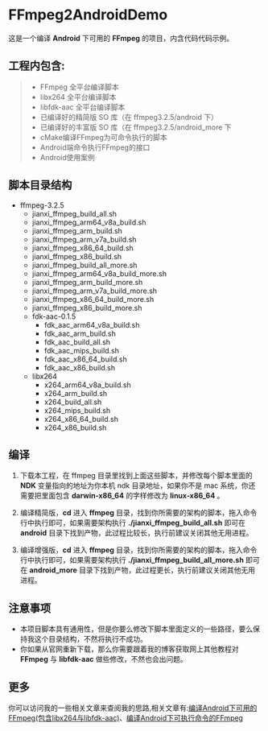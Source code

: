 # FFmpeg2AndroidDemo
这是一个编译 **Android** 下可用的 **FFmpeg** 的项目，内含代码代码示例。
## 工程内包含:
> * FFmpeg 全平台编译脚本
> * libx264 全平台编译脚本
> * libfdk-aac 全平台编译脚本
> * 已编译好的精简版 SO 库（在 ffmpeg3.2.5/android 下）
> * 已编译好的丰富版 SO 库（在 ffmpeg3.2.5/android_more 下
> * cMake编译FFmpeg为可命令执行的脚本
> * Android端命令执行FFmpeg的接口
> * Android使用案例

## 脚本目录结构

- ffmpeg-3.2.5
	* jianxi_ffmpeg_build_all.sh
	* jianxi_ffmpeg_arm64_v8a_build.sh
	* jianxi_ffmpeg_arm_build.sh
	* jianxi_ffmpeg_arm_v7a_build.sh
	* jianxi_ffmpeg_x86_64_build.sh
	* jianxi_ffmpeg_x86_build.sh
	* jianxi_ffmpeg_build_all_more.sh
	* jianxi_ffmpeg_arm64_v8a_build_more.sh
	* jianxi_ffmpeg_arm_build_more.sh
	* jianxi_ffmpeg_arm_v7a_build_more.sh
	* jianxi_ffmpeg_x86_64_build_more.sh
	* jianxi_ffmpeg_x86_build_more.sh
	- fdk-aac-0.1.5
		* fdk_aac_arm64_v8a_build.sh
		* fdk_aac_arm_build.sh
		* fdk_aac_build_all.sh
		* fdk_aac_mips_build.sh
		* fdk_aac_x86_64_build.sh
		* fdk_aac_x86_build.sh
	- libx264
		* x264_arm64_v8a_build.sh
		* x264_arm_build.sh
		* x264_build_all.sh
		* x264_mips_build.sh
		* x264_x86_64_build.sh
		* x264_x86_build.sh

## 编译
1. 下载本工程，在 ffmpeg 目录里找到上面这些脚本，并修改每个脚本里面的 **NDK** 变量指向的地址为你本机 ndk 目录地址，如果你不是 mac 系统，你还需要把里面包含 **darwin-x86_64** 的字样修改为 **linux-x86_64** 。<br>

2. 编译精简版，**cd** 进入 **ffmpeg** 目录，找到你所需要的架构的脚本，拖入命令行中执行即可，如果需要架构执行 **./jianxi_ffmpeg_build_all.sh** 即可在 **android** 目录下找到产物，此过程比较长，执行前建议关闭其他无用进程。<br>

3.  编译增强版，**cd** 进入 **ffmpeg** 目录，找到你所需要的架构的脚本，拖入命令行中执行即可，如果需要架构执行 **./jianxi_ffmpeg_build_all_more.sh** 即可在 **android_more** 目录下找到产物，此过程更长，执行前建议关闭其他无用进程。

## 注意事项
* 本项目脚本具有通用性，但是你要么修改下脚本里面定义的一些路径，要么保持我这个目录结构，不然将执行不成功。<br>
* 你如果从官网重新下载，那么你需要跟着我的博客获取网上其他教程对 **FFmpeg** 与 **libfdk-aac** 做些修改，不然也会出问题。

## 更多
你可以访问我的一些相关文章来查阅我的思路,相关文章有:[编译Android下可用的FFmpeg\(包含libx264与libfdk-aac\)](http://blog.csdn.net/mabeijianxi/article/details/72888067)、[编译Android下可执行命令的FFmpeg](http://blog.csdn.net/mabeijianxi/article/details/72904694)
